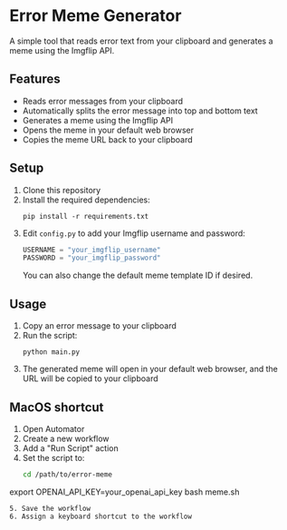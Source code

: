 # Error Meme Generator

A simple tool that reads error text from your clipboard and generates a meme using the Imgflip API.

## Features

- Reads error messages from your clipboard
- Automatically splits the error message into top and bottom text
- Generates a meme using the Imgflip API
- Opens the meme in your default web browser
- Copies the meme URL back to your clipboard

## Setup

1. Clone this repository
2. Install the required dependencies:
   ```
   pip install -r requirements.txt
   ```
3. Edit `config.py` to add your Imgflip username and password:
   ```python
   USERNAME = "your_imgflip_username"
   PASSWORD = "your_imgflip_password"
   ```
   You can also change the default meme template ID if desired.

## Usage

1. Copy an error message to your clipboard
2. Run the script:
   ```
   python main.py
   ```
3. The generated meme will open in your default web browser, and the URL will be copied to your clipboard

## MacOS shortcut

1. Open Automator
2. Create a new workflow
3. Add a "Run Script" action
4. Set the script to:
   ```bash
   cd /path/to/error-meme
export OPENAI_API_KEY=your_openai_api_key
bash meme.sh
   ```
5. Save the workflow
6. Assign a keyboard shortcut to the workflow

